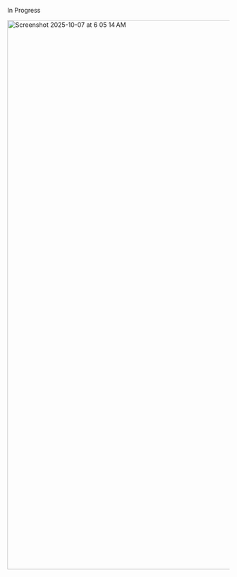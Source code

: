 In Progress


<img width="1920" height="1243" alt="Screenshot 2025-10-07 at 6 05 14 AM" src="https://github.com/user-attachments/assets/fd7e6730-269b-4aa3-8a25-9da5a03207b6" />
